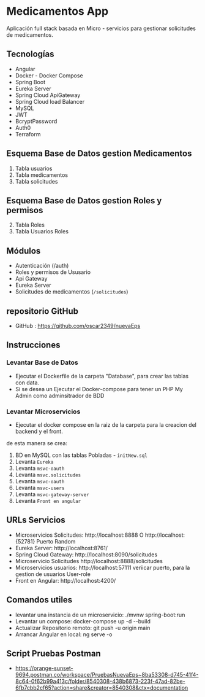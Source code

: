 # Medicamentos App

Aplicación full stack basada en Micro - servicios para gestionar solicitudes de medicamentos.

## Tecnologías
- Angular
- Docker - Docker Compose  
- Spring Boot
- Eureka Server
- Spring Cloud ApiGateway
- Spring Cloud load Balancer
- MySQL
- JWT
- BcryptPassword
- Auth0 
- Terraform

## Esquema Base de Datos gestion Medicamentos

1. Tabla usuarios
2. Tabla medicamentos
3. Tabla solicitudes

## Esquema Base de Datos gestion Roles y permisos

2. Tabla Roles
3. Tabla Usuarios Roles


## Módulos
- Autenticación (/auth)
- Roles y permisos de Ususario
- Api Gateway
- Eureka Server
- Solicitudes de medicamentos (`/solicitudes`)

## repositorio GitHub
- GitHub : https://github.com/oscar2349/nuevaEps

## Instrucciones
### Levantar Base de Datos
- Ejecutar el Dockerfile de la carpeta "Database", para crear las tablas con data.
- Si se desea un Ejecutar el Docker-compose para tener un PHP My Admin como adminsitrador de BDD

### Levantar Microservicios
- Ejecutar el docker compose en la raiz de la carpeta para la creacion del backend y el front.

de esta manera se crea:
1. BD en MySQL con las tablas Pobladas - `initNew.sql`
2. Levanta `Eureka`
3. Levanta `msvc-oauth`
4. Levanta `msvc.solicitudes`
5. Levanta `msvc-oauth`
6. Levanta `msvc-users`
7. Levanta `msvc-gateway-server`
8. Levanta `Front en angular`


## URLs Servicios

- Microservicios Solicitudes: http://localhost:8888 O http://localhost:{52781} Puerto Random
- Eureka Server:  http://localhost:8761/
- Spring Cloud Gateway: http://localhost:8090/solicitudes
- Microservicio Solicitudes http://localhost:8888/solicitudes
- Microservicios usuarios: http://localhost:57111  veriicar puerto, para la gestion de usuarios User-role
- Front en Angular: http://localhost:4200/


## Comandos utiles

- levantar una instancia de un microservicio: ./mvnw spring-boot:run
- Levantar un compose: docker-compose up -d --build
- Actualizar Repositorio remoto: git push -u origin main
- Arrancar Angular en local: ng serve -o

## Script Pruebas Postman

- https://orange-sunset-9694.postman.co/workspace/PruebasNuevaEps~8ba53308-d745-41f4-8c64-0f62b99a413c/folder/8540308-438b6873-223f-47ad-82be-6fb7cbb2cf65?action=share&creator=8540308&ctx=documentation



